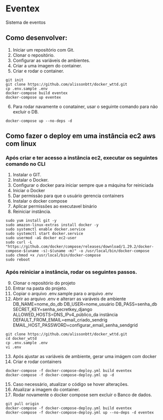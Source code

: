 # Eventex

Sistema de eventos 
## Como desenvolver:
1. Iniciar um repositório com Git.
2. Clonar o repositório.
3. Configurar as variáveis de ambientes.
4. Criar a uma imagem do container.
5. Criar e rodar o container.


```
git init
git clone https://github.com/alissonbtt/docker_wttd.git
cp .env.sample .env
docker-compose build eventex
docker-compose up eventex
```

6. Para rodar navamente o conatainer, usar o seguinte comando para não excluir  o DB.

```
docker-compose up --no-deps -d
```

## Como fazer o deploy em uma instância ec2 aws com linux

### Após criar e ter acesso a instância ec2, executar os seguintes comando no CLI

1. Instalar o GIT.
2. Instalar o Docker.
3. Configurar o docker para iniciar sempre que a máquina for reiniciada
4. Iniciar o Docker
5. Dar permissão para que o usuário gerencia containers
6. Instalar o docker compose
7. Aplicar permissões ao executavel binário
8. Reiniciar instância.
```
sudo yum install git -y
sudo amazon-linux-extras install docker -y
sudo systemctl enable docker.service
sudo systemctl start docker.service
sudo usermod -aG docker ec2-user
sudo curl -L "https://github.com/docker/compose/releases/download/1.29.2/docker-compose-$(uname -s)-$(uname -m)" -o /usr/local/bin/docker-compose
sudo chmod +x /usr/local/bin/docker-compose
sudo reboot
```
### Após reiniciar a instância, rodar os seguintes passos.

9. Clonar o repositório do projeto
10. Entrar na pasta do projeto.
11. Copiar o arquivo .env.sample para o arquivo .env
12. Abrir ao arquivo .env e alterarr as varáveis de ambiente
DB_NAME=nome_do_db
DB_USER=nome_usuário
DB_PASS=senha_db
SECRET_KEY=senha_secretkey_django
ALLOWED_HOSTS=DNS_IPv4_público_da instância
DEFAULT_FROM_EMAIL=email_criado_sendrig
EMAIL_HOST_PASSWORD=configurar_email_senha_sendgrid

```
git clone https://github.com/alissonbtt/docker_wttd.git
cd docker_wttd
cp .env.sample .env
vi .env
```
13. Após ajustar as variáveis de ambiente, gerar uma imágem com docker
14. Criar e rodar containers

```
docker-compose -f docker-compose-deploy.yml build eventex
docker-compose -f docker-compose-deploy.yml up -d
```

15. Caso necessário, atualizar o código se hover alterações.
16. Atualizar a imagem do container.
17. Rodar novamente o docker compose sem excluir o Banco de dados.

``` 
git pull origin
docker-compose -f docker-compose-deploy.yml build eventex
docker-compose -f docker-compose-deploy.yml up --no-deps -d eventex
```